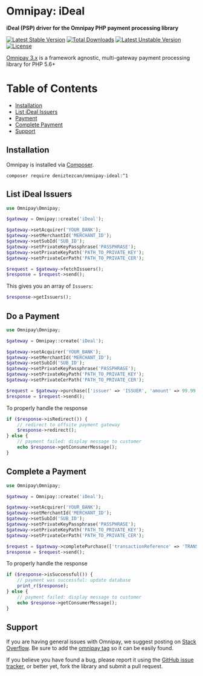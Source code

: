 # Omnipay: iDeal

**iDeal (PSP) driver for the Omnipay PHP payment processing library**

[![Latest Stable Version](https://poser.pugx.org/deniztezcan/omnipay-ideal/v/stable)](https://packagist.org/packages/deniztezcan/omnipay-ideal) 
[![Total Downloads](https://poser.pugx.org/deniztezcan/omnipay-ideal/downloads)](https://packagist.org/packages/deniztezcan/omnipay-ideal) 
[![Latest Unstable Version](https://poser.pugx.org/deniztezcan/omnipay-ideal/v/unstable)](https://packagist.org/packages/deniztezcan/omnipay-ideal) 
[![License](https://poser.pugx.org/deniztezcan/omnipay-ideal/license)](https://packagist.org/packages/deniztezcan/omnipay-ideal)

[Omnipay 3.x](https://github.com/thephpleague/omnipay) is a framework agnostic, multi-gateway payment processing library for PHP 5.6+

Table of Contents
=================
* [Installation](#installation)
* [List iDeal Issuers](#List&#32;iDeal&#32;Issuers)
* [Payment](#Do&#32;a&#32;Payment)
* [Complete Payment](#Complete&#32;a&#32;Payment)
* [Support](#support)

## Installation

Omnipay is installed via [Composer](http://getcomposer.org/).

```
composer require deniztezcan/omnipay-ideal:^1
```

## List iDeal Issuers

```php
use Omnipay\Omnipay;

$gateway = Omnipay::create('iDeal');

$gateway->setAcquirer('YOUR_BANK');
$gateway->setMerchantId('MERCHANT_ID');
$gateway->setSubId('SUB_ID');
$gateway->setPrivateKeyPassphrase('PASSPHRASE');
$gateway->setPrivateKeyPath('PATH_TO_PRIVATE_KEY');
$gateway->setPrivateCerPath('PATH_TO_PRIVATE_CER');

$request = $gateway->fetchIssuers();
$response = $request->send();
```

This gives you an array of `Issuers`:

```php
$response->getIssuers();
```

## Do a Payment

```php
use Omnipay\Omnipay;

$gateway = Omnipay::create('iDeal');

$gateway->setAcquirer('YOUR_BANK');
$gateway->setMerchantId('MERCHANT_ID');
$gateway->setSubId('SUB_ID');
$gateway->setPrivateKeyPassphrase('PASSPHRASE');
$gateway->setPrivateKeyPath('PATH_TO_PRIVATE_KEY');
$gateway->setPrivateCerPath('PATH_TO_PRIVATE_CER');

$request = $gateway->purchase(['issuer' => 'ISSUER', 'amount' => 99.99, 'currency' => 'EUR', 'returnUrl' => 'RETURN_URL', 'transactionId' => 'PURCHASE_ID', 'description' => 'DESCRIPTION']);
$response = $request->send();
```

To properly handle the response

```php
if ($response->isRedirect()) {
	// redirect to offsite payment gateway
    $response->redirect();
} else {
    // payment failed: display message to customer
    echo $response->getConsumerMessage();
}
```

## Complete a Payment

```php
use Omnipay\Omnipay;

$gateway = Omnipay::create('iDeal');

$gateway->setAcquirer('YOUR_BANK');
$gateway->setMerchantId('MERCHANT_ID');
$gateway->setSubId('SUB_ID');
$gateway->setPrivateKeyPassphrase('PASSPHRASE');
$gateway->setPrivateKeyPath('PATH_TO_PRIVATE_KEY');
$gateway->setPrivateCerPath('PATH_TO_PRIVATE_CER');

$request = $gateway->completePurchase(['transactionReference' => 'TRANSACTION_REFERENCE']);
$response = $request->send();
```
To properly handle the response

```php
if ($response->isSuccessful()) {
	// payment was successful: update database
    print_r($response);
} else {
    // payment failed: display message to customer
    echo $response->getConsumerMessage();
}
```

## Support

If you are having general issues with Omnipay, we suggest posting on [Stack Overflow](http://stackoverflow.com/). Be sure to add the [omnipay tag](http://stackoverflow.com/questions/tagged/omnipay) so it can be easily found.

If you believe you have found a bug, please report it using the [GitHub issue tracker](https://github.com/deniztezcan/omnipay-ideal/issues), or better yet, fork the library and submit a pull request.
